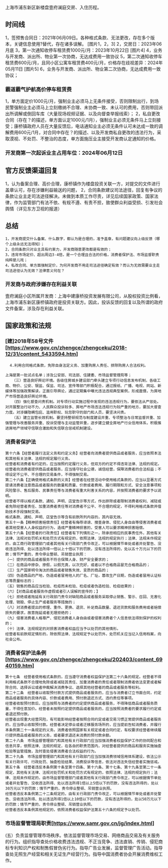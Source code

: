 上海市浦东新区新楼盘壹府澜庭交房、入住历程。
## 时间线
1，签预售合同日：2021年06月09日。各种格式条款、无法更改，存在多个版本，关键信息使用?替代，存在诸多误解。
[图片1，2，3]
2，交房日：2023年06月底
3，第一次通知收停车租赁费1000元/月：2023年10月22日
[图片4]
4，业务与开发商、派出所、物业第一次协商，无达成费用一致协议
5，第二次通知收停车租赁费600元/月，且同小区公寓车租赁费400元/月，价格存在歧视差异：2024年05月11日
[图片5]
6，业务与开发商、派出所、物业第二次协商，无达成费用一致协议；
### 霸道霸气护航高价停车租赁费
1，单方面定价1000元/月，强制业主必须马上无条件接受，否则限制出行，到场民警强制业主必须马上立刻缴纳不合理、未协商一致、未认可的费用，否则带回派出所调解或倒回车库（大量现场视频证据、以及向督查举报线索）；
2，私自更改合同（存在？的描述，单方面认定1000元/1月），强制业主必须无条件马上立刻接受；康桥镇政府人员在大量反馈后，电话通知业主必须无条件认可未达成一致的调解费用600元/1月，对合同中存在？的描述、以及开发商私自更改的违法行为，采取漠视、不处罚、不整治的态度，单方面施压业主接受开发商认定通知的价格。
### 开发商第一次起诉业主占用车位：2024年06月12日

## 官方反馈渠道回复
1，认为备案合理、高价合理，康桥镇作为楼盘投资关联一方，对提交的文件进行盖章认可，存在涉嫌利益输送的问题，
2，合同条款建议司法途径，回复有争议的条款让业主走司法途径解决。未做到本质工作尽责，详见后续国家政策、国家法律，作为监管部门有法不依、有规不遵、有责不担，致使群众利益受损、引发社会舆情（详见东方卫视的报道）

## 总结
~~~
1，开发商提交什么备案、什么数字，都认为是合理的，准予盖章，有问题建议向上级反馈（哪个上级永远无法得知）；
2，合同条款只对业主具有约束力，开发商随意更改都是有效的；
3，违背市场定价、超出周边3-4倍，是一个合理且合法的价格，消费者保护法、市场监督职责纯粹是儿戏；
4，私改合同、单方面强制定价，为何开发商不用走司法途径确定有效？而认为无效需要业主走司法途径认为无效？法律意义何在？
~~~
### 开发商与政府涉嫌存在利益关联
壹府澜庭小区所属开发商：上海中建康桥投资发展有限公司，从股权投资比例看，上海市浦东新区康桥镇政府是投资关联方。因此，投诉反馈的回复以及所谓的政府文件备案，涉及存在利益关联。

## 国家政策和法规

### [建]2018年58号文件[https://www.gov.cn/zhengce/zhengceku/2018-12/31/content_5433594.htm]
~~~
  4.利用合同格式条款，免除自身法定义务、加重购房人责任、排除购房人合法权利。
   
上海是第一批试点名单；涉及公安部、司法部、住建委、市场监督管理局等；
   （三）营造良好舆论环境。各级住房城乡建设部门牵头建立专项行动信息发布机制，各级工商、物价、公安、银监、保监、司法、宣传等部门积极配合，通过报纸、广播、电视、网站、新媒体等加强政策解读，正面引导舆论，通过定期集中曝光违法违规典型案例，形成震慑，为房地产市场营造良好舆论环境。
   （四）强化督查问责机制。对专项行动实施过程中发现的违法违规行为，要依法从严惩处。对开展整治行动不力、人民群众投诉较多、房地产市场违法违规行为较严重的地方，要加大督查力度。对涉嫌隐瞒包庇、滥用职权、玩忽职守的部门和人员，要坚决问责。
   （五）建立监管长效机制。要坚持整顿规范与制度建设并重、专项整治与日常监督并重、加强管理与改善服务并重、投诉受理与主动监管并重，逐步建立健全房地产行业信用体系，积极推进房地产领域守信联合激励和失信联合惩戒机制建设。
~~~
### 消费者保护法
~~~
第十六条【经营者履行法定义务和约定义务】经营者向消费者提供商品或者服务，应当依照本法和其他有关法律、法规的规定履行义务。
经营者和消费者有约定的，应当按照约定履行义务，但双方的约定不得违背法律、法规的规定。
经营者向消费者提供商品或者服务，应当恪守社会公德，诚信经营，保障消费者的合法权益；不得设定不公平、不合理的交易条件，不得强制交易。
第二十六条【正确使用格式条款的义务】经营者在经营活动中使用格式条款的，应当以显著方式提请消费者注意商品或者服务的数量和质量、价款或者费用、履行期限和方式、安全注意事项和风险警示、售后服务、民事责任等与消费者有重大利害关系的内容，并按照消费者的要求予以说明。
经营者不得以格式条款、通知、声明、店堂告示等方式，作出排除或者限制消费者权利、减轻或者免除经营者责任、加重消费者责任等对消费者不公平、不合理的规定，不得利用格式条款并借助技术手段强制交易。
格式条款、通知、声明、店堂告示等含有前款所列内容的，其内容无效。
第五十一条【精神损害赔偿责任】经营者有侮辱诽谤、搜查身体、侵犯人身自由等侵害消费者或者其他受害人人身权益的行为，造成严重精神损害的，受害人可以要求精神损害赔偿。
第五十六条【经营者的行政责任】经营者有下列情形之一，除承担相应的民事责任外，其他有关法律、法规对处罚机关和处罚方式有规定的，依照法律、法规的规定执行；法律、法规未作规定的，由工商行政管理部门或者其他有关行政部门责令改正，可以根据情节单处或者并处警告、没收违法所得、处以违法所得一倍以上十倍以下的罚款，没有违法所得的，处以五十万元以下的罚款；情节严重的，责令停业整顿、吊销营业执照：
（一）提供的商品或者服务不符合保障人身、财产安全要求的；
（二）在商品中掺杂、掺假，以假充真，以次充好，或者以不合格商品冒充合格商品的；
（三）生产国家明令淘汰的商品或者销售失效、变质的商品的；
（四）伪造商品的产地，伪造或者冒用他人的厂名、厂址，篡改生产日期，伪造或者冒用认证标志等质量标志的；
（五）销售的商品应当检验、检疫而未检验、检疫或者伪造检验、检疫结果的；
（六）【对商品或者服务作虚假或者引人误解的宣传的；】
（七）拒绝或者拖延有关行政部门责令对缺陷商品或者服务采取停止销售、警示、召回、无害化处理、销毁、停止生产或者服务等措施的；
（八）对消费者提出的修理、重作、更换、退货、补足商品数量、退还货款和服务费用或者赔偿损失的要求，故意拖延或者无理拒绝的；
（九）侵害消费者人格尊严、侵犯消费者人身自由或者侵害消费者个人信息依法得到保护的权利的；
（十）法律、法规规定的对损害消费者权益应当予以处罚的其他情形。
经营者有前款规定情形的，除依照法律、法规规定予以处罚外，处罚机关应当记入信用档案，向社会公布。
~~~
### 消费者保护法条例[https://www.gov.cn/zhengce/zhengceku/202403/content_6940159.htm]
~~~
第十七条　经营者使用格式条款的，应当遵守消费者权益保护法第二十六条的规定。经营者不得利用格式条款不合理地免除或者减轻其责任、加重消费者的责任或者限制消费者依法变更或者解除合同、选择诉讼或者仲裁解决消费争议、选择其他经营者的商品或者服务等权利。
第二十二条　经营者以收取预付款方式提供商品或者服务的，应当与消费者订立书面合同，约定商品或者服务的具体内容、价款或者费用、预付款退还方式、违约责任等事项。
经营者收取预付款后，应当按照与消费者的约定提供商品或者服务，不得降低商品或者服务质量，不得任意加价。经营者未按照约定提供商品或者服务的，应当按照消费者的要求履行约定或者退还预付款。
经营者出现重大经营风险，有可能影响经营者按照合同约定或者交易习惯正常提供商品或者服务的，应当停止收取预付款。经营者决定停业或者迁移服务场所的，应当提前告知消费者，并履行本条例第二十一条规定的义务。消费者依照国家有关规定或者合同约定，有权要求经营者继续履行提供商品或者服务的义务，或者要求退还未消费的预付款余额。
第二十八条　市场监督管理部门和其他有关行政部门应当加强消费者权益保护工作的协同配合和信息共享，依照法律、法规的规定，在各自的职责范围内，对经营者提供的商品和服务实施抽查检验等监管措施，及时查处侵害消费者合法权益的行为。
第二十九条　市场监督管理部门和其他有关行政部门应当加强消费领域信用体系建设，依法公示有关行政许可、行政处罚、抽查检验结果、消费投诉等信息，依法对违法失信经营者实施惩戒。
第五十条　经营者违反本条例第十条至第十四条、第十六条、第十七条、第十九条至第二十一条规定，其他有关法律、法规对处罚机关和处罚方式有规定的，依照法律、法规的规定执行；法律、法规未作规定的，由市场监督管理部门或者其他有关行政部门责令改正，可以根据情节单处或者并处警告、没收违法所得、处以违法所得1倍以上5倍以下的罚款，没有违法所得的，处以30万元以下的罚款；情节严重的，责令停业整顿、吊销营业执照。
经营者违反本条例第二十二条规定的，由有关行政部门责令改正，可以根据情节单处或者并处警告、没收违法所得、处以违法所得1倍以上10倍以下的罚款，没有违法所得的，处以50万元以下的罚款；情节严重的，责令停业整顿、吊销营业执照。
经营者违反本条例其他规定的，依照消费者权益保护法第五十六条的规定予以处罚。
~~~

### 市场监督管理局职责[https://www.samr.gov.cn/jg/index.html]
(五）负责监督管理市场秩序。依法监督管理市场交易、网络商品交易及有关服务的行为。组织指导查处价格收费违法违规、不正当竞争、违法直销、传销、侵犯商标专利知识产权和制售假冒伪劣行为。指导广告业发展，监督管理广告活动。指导查处无照生产经营和相关无证生产经营行为。指导中国消费者协会开展消费维权工作。

